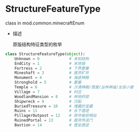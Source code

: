 # StructureFeatureType

class in mod.common.minecraftEnum

- 描述

    原版结构特征类型的枚举



```python
class StructureFeatureType(object):
	Unknown = 0				# 未知结构
	EndCity = 1				# 末地城
	Fortress = 2			# 下界要塞
	Mineshaft = 3			# 废弃矿井
	Monument = 4			# 海底神殿
	Stronghold = 5			# 要塞
	Temple = 6				# 沙漠神殿/雪屋/丛林神庙/女巫小屋
	Village = 7				# 村庄
	WoodlandMansion = 8		# 林地府邸
	Shipwreck = 9			# 沉船
	BuriedTreasure = 10		# 埋藏的宝藏
	Ruins = 11				# 水下遗迹
	PillagerOutpost = 12	# 掠夺者前哨站
	RuinedPortal = 13		# 废弃传送门
	Bastion = 14			# 堡垒遗迹

``` 

